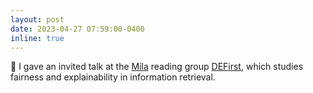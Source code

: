 ```yaml
---
layout: post
date: 2023-04-27 07:59:00-0400
inline: true
---
```


:microphone: I gave an invited talk at the [Mila](https://mila.quebec/en/) reading group [DEFirst](https://noon-cobbler-caa.notion.site/DEFirst-Reading-Group-23c288b0cdc540aea53bf7960754ba21), which studies fairness and explainability in information retrieval.
